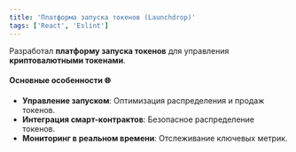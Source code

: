 ```yaml
---
title: 'Платформа запуска токенов (Launchdrop)'
tags: ['React', 'Eslint']
---
```


Разработал **платформу запуска токенов** для управления **криптовалютными токенами**.

#### Основные особенности 🌐
- **Управление запуском**: Оптимизация распределения и продаж токенов.
- **Интеграция смарт-контрактов**: Безопасное распределение токенов.
- **Мониторинг в реальном времени**: Отслеживание ключевых метрик.
